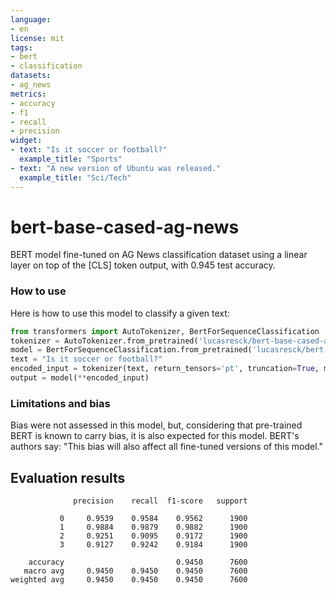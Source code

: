 ```yaml
---
language:
- en
license: mit
tags:
- bert
- classification
datasets:
- ag_news
metrics:
- accuracy
- f1
- recall
- precision
widget:
- text: "Is it soccer or football?"
  example_title: "Sports"
- text: "A new version of Ubuntu was released."
  example_title: "Sci/Tech"
---
```


# bert-base-cased-ag-news

BERT model fine-tuned on AG News classification dataset using a linear layer on top of the [CLS] token output, with 0.945 test accuracy.

### How to use

Here is how to use this model to classify a given text:
```python
from transformers import AutoTokenizer, BertForSequenceClassification
tokenizer = AutoTokenizer.from_pretrained('lucasresck/bert-base-cased-ag-news')
model = BertForSequenceClassification.from_pretrained('lucasresck/bert-base-cased-ag-news')
text = "Is it soccer or football?"
encoded_input = tokenizer(text, return_tensors='pt', truncation=True, max_length=512)
output = model(**encoded_input)
```

### Limitations and bias

Bias were not assessed in this model, but, considering that pre-trained BERT is known to carry bias, it is also expected for this model. BERT's authors say: "This bias will also affect all fine-tuned versions of this model."

## Evaluation results

```
              precision    recall  f1-score   support

           0     0.9539    0.9584    0.9562      1900
           1     0.9884    0.9879    0.9882      1900
           2     0.9251    0.9095    0.9172      1900
           3     0.9127    0.9242    0.9184      1900

    accuracy                         0.9450      7600
   macro avg     0.9450    0.9450    0.9450      7600
weighted avg     0.9450    0.9450    0.9450      7600
```
